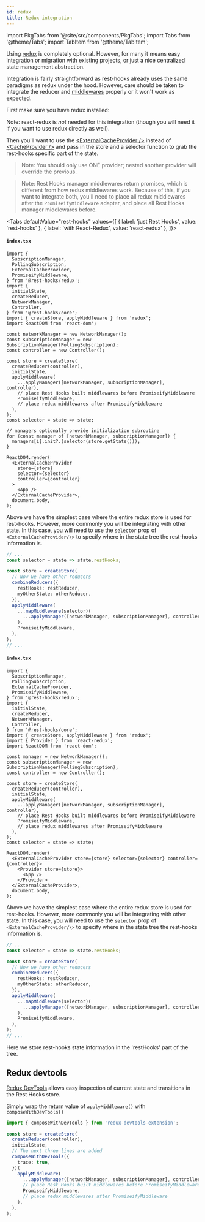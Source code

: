 ```yaml
---
id: redux
title: Redux integration
---
```


import PkgTabs from '@site/src/components/PkgTabs';
import Tabs from '@theme/Tabs';
import TabItem from '@theme/TabItem';

Using [redux](https://redux.js.org/) is completely optional. However, for many it means easy integration or migration
with existing projects, or just a nice centralized state management abstraction.

Integration is fairly straightforward as rest-hooks already uses the same paradigms as redux under
the hood. However, care should be taken to integrate the reducer and [middlewares](../api/Manager.md) properly
or it won't work as expected.

First make sure you have redux installed:

<PkgTabs pkgs="@rest-hooks/redux redux" />

Note: react-redux is _not_ needed for this integration (though you will need it if you want to use redux directly as well).

Then you'll want to use the [<ExternalCacheProvider /\>](../api/ExternalCacheProvider.md) instead of
[<CacheProvider /\>](../api/CacheProvider.md) and pass in the store and a selector function to grab
the rest-hooks specific part of the state.

> Note: You should only use ONE provider; nested another provider will override the previous.

> Note: Rest Hooks manager middlewares return promises, which is different from how redux middlewares work.
> Because of this, if you want to integrate both, you'll need to place all redux middlewares
> after the `PromiseifyMiddleware` adapter, and place all Rest Hooks manager middlewares before.

<Tabs
defaultValue="rest-hooks"
values={[
{ label: 'just Rest Hooks', value: 'rest-hooks' },
{ label: 'with React-Redux', value: 'react-redux' },
]}>
<TabItem value="rest-hooks">

#### `index.tsx`

```tsx
import {
  SubscriptionManager,
  PollingSubscription,
  ExternalCacheProvider,
  PromiseifyMiddleware,
} from '@rest-hooks/redux';
import {
  initialState,
  createReducer,
  NetworkManager,
  Controller,
} from '@rest-hooks/core';
import { createStore, applyMiddleware } from 'redux';
import ReactDOM from 'react-dom';

const networkManager = new NetworkManager();
const subscriptionManager = new SubscriptionManager(PollingSubscription);
const controller = new Controller();

const store = createStore(
  createReducer(controller),
  initialState,
  applyMiddleware(
    ...applyManager([networkManager, subscriptionManager], controller),
    // place Rest Hooks built middlewares before PromiseifyMiddleware
    PromiseifyMiddleware,
    // place redux middlewares after PromiseifyMiddleware
  ),
);
const selector = state => state;

// managers optionally provide initialization subroutine
for (const manager of [networkManager, subscriptionManager]) {
  managers[i].init?.(selector(store.getState()));
}

ReactDOM.render(
  <ExternalCacheProvider
    store={store}
    selector={selector}
    controller={controller}
  >
    <App />
  </ExternalCacheProvider>,
  document.body,
);
```

Above we have the simplest case where the entire redux store is used for rest-hooks.
However, more commonly you will be integrating with other state. In this case, you
will need to use the `selector` prop of `<ExternalCacheProvider/\>` to specify
where in the state tree the rest-hooks information is.

```typescript
// ...
const selector = state => state.restHooks;

const store = createStore(
  // Now we have other reducers
  combineReducers({
    restHooks: restReducer,
    myOtherState: otherReducer,
  }),
  applyMiddleware(
    ...mapMiddleware(selector)(
      ...applyManager([networkManager, subscriptionManager], controller),
    ),
    PromiseifyMiddleware,
  ),
);
// ...
```

</TabItem>
<TabItem value="react-redux">

#### `index.tsx`

```tsx
import {
  SubscriptionManager,
  PollingSubscription,
  ExternalCacheProvider,
  PromiseifyMiddleware,
} from '@rest-hooks/redux';
import {
  initialState,
  createReducer,
  NetworkManager,
  Controller,
} from '@rest-hooks/core';
import { createStore, applyMiddleware } from 'redux';
import { Provider } from 'react-redux';
import ReactDOM from 'react-dom';

const manager = new NetworkManager();
const subscriptionManager = new SubscriptionManager(PollingSubscription);
const controller = new Controller();

const store = createStore(
  createReducer(controller),
  initialState,
  applyMiddleware(
    ...applyManager([networkManager, subscriptionManager], controller),
    // place Rest Hooks built middlewares before PromiseifyMiddleware
    PromiseifyMiddleware,
    // place redux middlewares after PromiseifyMiddleware
  ),
);
const selector = state => state;

ReactDOM.render(
  <ExternalCacheProvider store={store} selector={selector} controller={controller}>
    <Provider store={store}>
      <App />
    </Provider>
  </ExternalCacheProvider>,
  document.body,
);
```

Above we have the simplest case where the entire redux store is used for rest-hooks.
However, more commonly you will be integrating with other state. In this case, you
will need to use the `selector` prop of `<ExternalCacheProvider/\>` to specify
where in the state tree the rest-hooks information is.

```typescript
// ...
const selector = state => state.restHooks;

const store = createStore(
  // Now we have other reducers
  combineReducers({
    restHooks: restReducer,
    myOtherState: otherReducer,
  }),
  applyMiddleware(
    ...mapMiddleware(selector)(
      ...applyManager([networkManager, subscriptionManager], controller),
    ),
    PromiseifyMiddleware,
  ),
);
// ...
```

</TabItem>
</Tabs>

Here we store rest-hooks state information in the 'restHooks' part of the tree.

## Redux devtools

[Redux DevTools](https://github.com/reduxjs/redux-devtools) allows easy inspection of current
state and transitions in the Rest Hooks store.

Simply wrap the return value of `applyMiddleware()` with `composeWithDevTools()`

```typescript
import { composeWithDevTools } from 'redux-devtools-extension';

const store = createStore(
  createReducer(controller),
  initialState,
  // The next three lines are added
  composeWithDevTools({
    trace: true,
  })(
    applyMiddleware(
      ...applyManager([networkManager, subscriptionManager], controller),
      // place Rest Hooks built middlewares before PromiseifyMiddleware
      PromiseifyMiddleware,
      // place redux middlewares after PromiseifyMiddleware
    ),
  ),
);
```
